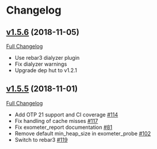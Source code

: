 # Changelog

## [v1.5.6](https://github.com/Feuerlabs/exometer_core/tree/v1.5.6) (2018-11-05)
[Full Changelog](https://github.com/Feuerlabs/exometer_core/compare/1.5.5...v1.5.6)

- Use rebar3 dialyzer plugin
- Fix dialyzer warnings
- Upgrade dep hut to v1.2.1

## [v1.5.5](https://github.com/Feuerlabs/exometer_core/tree/1.5.5) (2018-11-01)
[Full Changelog](https://github.com/Feuerlabs/exometer_core/compare/1.5.4...1.5.5)

- Add OTP 21 support and CI coverage [\#114](https://github.com/Feuerlabs/exometer_core/pull/114)
- Fix handling of cache misses [\#117](https://github.com/Feuerlabs/exometer_core/pull/117)
- Fix exometer_report documentation [\#81](https://github.com/Feuerlabs/exometer_core/issues/81)
- Remove default min_heap_size in exometer_probe [\#102](https://github.com/Feuerlabs/exometer_core/pull/102)
- Switch to rebar3 [\#119](https://github.com/Feuerlabs/exometer_core/pull/119)
